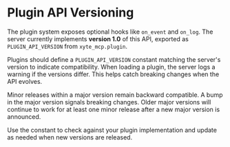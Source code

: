 # Plugin API Versioning

The plugin system exposes optional hooks like `on_event` and `on_log`. The server currently implements **version 1.0** of this API, exported as `PLUGIN_API_VERSION` from `xyte_mcp.plugin`.

Plugins should define a `PLUGIN_API_VERSION` constant matching the server's version to indicate compatibility. When loading a plugin, the server logs a warning if the versions differ. This helps catch breaking changes when the API evolves.

Minor releases within a major version remain backward compatible. A bump in the major version signals breaking changes. Older major versions will continue to work for at least one minor release after a new major version is announced.

Use the constant to check against your plugin implementation and update as needed when new versions are released.
